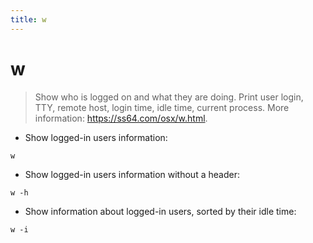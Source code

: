 ```yaml
---
title: w
---
```

# w

> Show who is logged on and what they are doing.
> Print user login, TTY, remote host, login time, idle time, current process.
> More information: <https://ss64.com/osx/w.html>.

- Show logged-in users information:

`w`

- Show logged-in users information without a header:

`w -h`

- Show information about logged-in users, sorted by their idle time:

`w -i`
